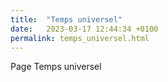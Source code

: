 ```yaml
---
title:  "Temps universel"
date:   2023-03-17 12:44:34 +0100
permalink: temps_universel.html
---
```

Page Temps universel
